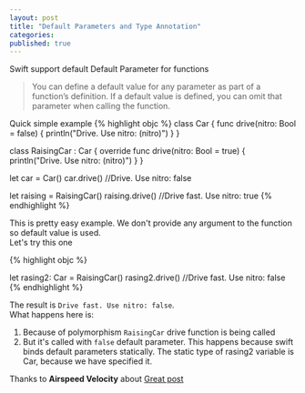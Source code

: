 ```yaml
---
layout: post
title: "Default Parameters and Type Annotation"
categories:
published: true
---
```


Swift support default Default Parameter for functions
> You can define a default value for any parameter as part of a function’s definition. If a default value is defined, you can omit that parameter when calling the function.  

Quick simple example
{% highlight objc %}
class Car {
    func drive(nitro: Bool = false) {
        println("Drive. Use nitro: \(nitro)")
    }
}

class RaisingCar : Car {
    override func drive(nitro: Bool = true) {
        println("Drive. Use nitro: \(nitro)")
    }
}

let car = Car()
car.drive()
//Drive. Use nitro: false

let raising = RaisingCar()
raising.drive()
//Drive fast. Use nitro: true
{% endhighlight %}

This is pretty easy example. We don't provide any argument to the function so default value is used.  
Let's try this one  

{% highlight objc %}

let rasing2: Car = RaisingCar()
rasing2.drive()
//Drive fast. Use nitro: false
{% endhighlight %}

The result is `Drive fast. Use nitro: false`.  
What happens here is: 

1. Because of polymorphism ` RaisingCar ` drive function is being called  
2. But it's called with `false` default parameter. This happens because swift binds default parameters statically. The static type of rasing2 variable is Car, because we have specified it.    
  
Thanks to **Airspeed Velocity** about [Great post](http://airspeedvelocity.net/2014/06/12/default-parameters-in-swift-are-statically-bound/)


